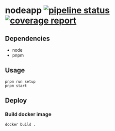 # nodeapp [![pipeline status](https://gitlab.com/abeliam/nodeapp/badges/master/pipeline.svg)](https://gitlab.com/abeliam/nodeapp/commits/master) [![coverage report](https://gitlab.com/abeliam/nodeapp/badges/master/coverage.svg)](https://gitlab.com/abeliam/nodeapp/commits/master)

## Dependencies
* node
* pnpm

## Usage
```
pnpm run setup
pnpm start
```

## Deploy
### Build docker image
```
docker build .
```
